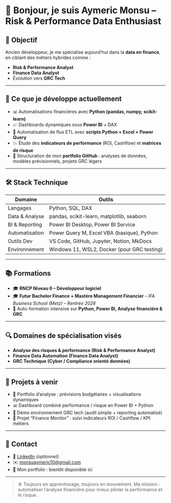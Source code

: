 # 👋 Bonjour, je suis Aymeric Monsu – Risk & Performance Data Enthusiast

## 🎯 Objectif
Ancien développeur, je me spécialise aujourd’hui dans la **data en finance**, en ciblant des métiers hybrides comme :
- **Risk & Performance Analyst**
- **Finance Data Analyst**
- Évolution vers **GRC Tech**

---

## 🧠 Ce que je développe actuellement

- 📊 Automatisations financières avec **Python (pandas, numpy, scikit-learn)**  
- 📈 Dashboards dynamiques sous **Power BI** + DAX  
- 🔄 Automatisation de flux ETL avec **scripts Python + Excel + Power Query**
- 📉 Étude des **indicateurs de performance** (ROI, Cashflow) et **matrices de risque**
- 📁 Structuration de mon **portfolio GitHub** : analyses de données, modèles prévisionnels, projets GRC légers

---

## 🛠️ Stack Technique

| Domaine | Outils |
|--------|--------|
| Langages | Python, SQL, DAX |
| Data & Analyse | pandas, scikit-learn, matplotlib, seaborn |
| BI & Reporting | Power BI Desktop, Power BI Service |
| Automatisation | Power Query M, Excel VBA (basique), Python |
| Outils Dev | VS Code, GitHub, Jupyter, Notion, MkDocs |
| Environnement | Windows 11, WSL2, Docker (pour GRC testing) |

---

## 📚 Formations

- 🎓 **RNCP Niveau 6 – Développeur logiciel**
- 🎓 **Futur Bachelor Finance + Mastère Management Financier** – *IFA Business School (Metz) – Rentrée 2026*
- 🎯 Auto-formation intensive sur **Python, Power BI, Analyse financière & GRC**

---

## 🔍 Domaines de spécialisation visés

- **Analyse des risques & performance (Risk & Performance Analyst)**
- **Finance Data Automation (Finance Data Analyst)**
- **GRC Technique (Cyber / Compliance orienté données)**

---

## 📌 Projets à venir

- 🔧 Portfolio d’analyse : prévisions budgétaires + visualisations dynamiques
- 📊 Dashboard combiné performance / risque en Power BI + Python
- 🔐 Démo environnement GRC tech (audit simple + reporting automatisé)
- 💼 Projet “Finance Monitor” : suivi indicateurs ROI / Cashflow / KPI métiers

---

## 💬 Contact

- 💼 [LinkedIn](https://www.linkedin.com/in/monsu-aymeric/) *(optionnel)*
- ✉️ [monsuaymeric10@gmail.com](mailto:monsuaymeric10@gmail.com)
- 📂 Mon portfolio : bientôt disponible ici

---

> ⚙️ Toujours en apprentissage, toujours en mouvement. Ma mission : automatiser l’analyse financière pour mieux piloter la performance et le risque.

